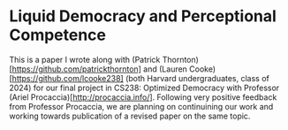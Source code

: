 # Liquid Democracy and Perceptional Competence

This is a paper I wrote along with (Patrick Thornton)[https://github.com/patrickthornton] and (Lauren Cooke)[https://github.com/lcooke238] (both Harvard undergraduates, class of 2024) for our final project in CS238: Optimized Democracy with Professor (Ariel Procaccia)[http://procaccia.info/]. Following very positive feedback from Professor Procaccia, we are planning on continuining our work and working towards publication of a revised paper on the same topic.
